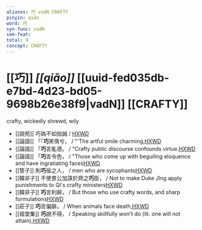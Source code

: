 ```yaml
---
aliases: 巧 vadN CRAFTY
pinyin: qiǎo
word: 巧
syn-func: vadN
sem-feat: 
total: 9
concept: CRAFTY 
---
```

# [[巧]] *[[qiǎo]]*  [[uuid-fed035db-e7bd-4d23-bd05-9698b26e38f9|vadN]] [[CRAFTY]]
crafty, wickedly shrewd, wily
 - [[說苑]] 巧偽不如拙誠 / [HXWD](https://hxwd.org/textview.html?location=CH1a0907_CHANT_016-15a.5)
 - [[論語]] 「『**巧**笑倩兮， / "'The artful smile charming,[HXWD](https://hxwd.org/textview.html?location=KR1h0004_tls_003-8a.3)
 - [[論語]] 「**巧**言亂德。 / "Crafty public discourse confounds virtue.[HXWD](https://hxwd.org/textview.html?location=KR1h0004_tls_015-27a.3)
 - [[論語]] 「**巧**言令色， / "Those who come up with beguiling eloquence and have ingratiating faces[HXWD](https://hxwd.org/textview.html?location=KR1h0004_tls_017-29a.3)
 - [[管子]] 則**巧**佞之人， / men who are sycophants[HXWD](https://hxwd.org/textview.html?location=KR3c0001_tls_005-86a.3)
 - [[韓非子]] 不使景公加誅於齊之**巧**臣， / Not to make Duke Jǐng apply punishments to Qí's crafty ministers[HXWD](https://hxwd.org/textview.html?location=KR3c0005_tls_039-13a.6)
 - [[韓非子]] **巧**言利辭， / But those who use crafty words, and sharp formulations[HXWD](https://hxwd.org/textview.html?location=KR3c0005_tls_045-19a.7)
 - [[莊子]] **巧**言偏辭。 / When animals face death,[HXWD](https://hxwd.org/textview.html?location=KR5c0126_tls_004-8a.67)
 - [[祖堂集]] **巧**說不得， / Speaking skillfully won't do (lit. one will not attain),[HXWD](https://hxwd.org/textview.html?location=KR6q0002_Yan_003-1109a.33)
